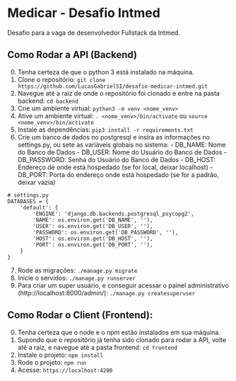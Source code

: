 # Medicar - Desafio Intmed

Desafio para a vaga de desenvolvedor Fullstack da Intmed.

## Como Rodar a API (Backend)
  0. Tenha certeza de que o python 3 está instalado na máquina.
  1. Clone o repositório: `git clone https://github.com/LucasGabrielSI/desafio-medicar-intmed.git`
  2. Navegue até a raiz de onde o repositório foi clonado e entre na pasta backend: `cd backend`
  3. Crie um ambiente virtual: `python3 -m venv <nome_venv>`
  4. Ative um ambiente virtual: `. <nome_venv>/bin/activate` ou `source <nome_venv>/bin/activate`
  5. Instale as dependências: `pip3 install -r requirements.txt`
  6. Crie um banco de dados no postgresql e insira as informações no settings.py, ou sete as variáveis globais no sistema:
    - DB_NAME: Nome do Banco de Dados
    - DB_USER: Nome do Usuário do Banco de Dados
    - DB_PASSWORD: Senha do Usuário do Banco de Dados
    - DB_HOST: Endereço de onde está hospedado (se for local, deixar localhost)
    - DB_PORT: Porta do endereço onde está hospedado (se for a padrão, deixar vazia)
```
# settings.py
DATABASES = {
    'default': {
        'ENGINE': 'django.db.backends.postgresql_psycopg2',
        'NAME': os.environ.get('DB_NAME', ''),
        'USER': os.environ.get('DB_USER', ''),
        'PASSWORD': os.environ.get('DB_PASSWORD', ''),
        'HOST': os.environ.get('DB_HOST', ''),
        'PORT': os.environ.get('DB_PORT', ''),
    }
}
```
  7. Rode as migrações: `./manage.py migrate`
  8. Inicie o servidos: `./manage.py runserver`
  9. Para criar um super usuário, e conseguir acessar o painel administrativo (http://localhost:8000/admin/): `./manage.py createsuperuser`

## Como Rodar o Client (Frontend):
  0. Tenha certeza que o node e o npm estão instalados em sua máquina.
  1. Supondo que o repositório já tenha sido clonado para rodar a API, volte até a raiz, e navegue até a pasta frontend: `cd frontend`
  2. Instale o projeto: `npm install`
  3. Rode o projeto: `npm run`
  4. Acesse: `https://localhost:4200`
